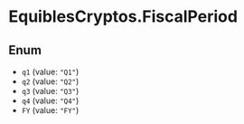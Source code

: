 # EquiblesCryptos.FiscalPeriod

## Enum

* `q1` (value: `"Q1"`)
* `q2` (value: `"Q2"`)
* `q3` (value: `"Q3"`)
* `q4` (value: `"Q4"`)
* `FY` (value: `"FY"`)
